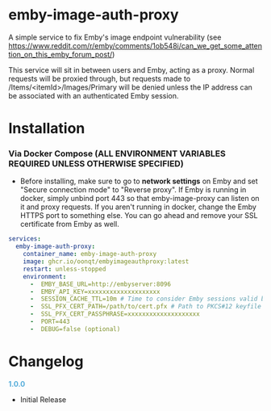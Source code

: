 # emby-image-auth-proxy

A simple service to fix Emby's image endpoint vulnerability (see https://www.reddit.com/r/emby/comments/1ob548i/can_we_get_some_attention_on_this_emby_forum_post/)

This service will sit in between users and Emby, acting as a proxy. Normal requests will be proxied through, but requests made to /Items/\<itemId>/Images/Primary will be denied unless the IP address can be associated with an authenticated Emby session. 

# Installation

### Via Docker Compose (ALL ENVIRONMENT VARIABLES REQUIRED UNLESS OTHERWISE SPECIFIED)

* Before installing, make sure to go to **network settings** on Emby and set "Secure connection mode" to "Reverse proxy". If Emby is running in docker, simply unbind port 443 so that emby-image-proxy can listen on it and proxy requests. If you aren't running in docker, change the Emby HTTPS port to something else. You can go ahead and remove your SSL certificate from Emby as well.

```yaml
services:
  emby-image-auth-proxy:
    container_name: emby-image-auth-proxy
    image: ghcr.io/oonqt/embyimageauthproxy:latest
    restart: unless-stopped
    environment:
      -  EMBY_BASE_URL=http://embyserver:8096
      -  EMBY_API_KEY=xxxxxxxxxxxxxxxxxxxx
      -  SESSION_CACHE_TTL=10m # Time to consider Emby sessions valid before polling and rechecking Emby API
      -  SSL_PFX_CERT_PATH=/path/to/cert.pfx # Path to PKCS#12 keyfile used by Emby
      -  SSL_PFX_CERT_PASSPHRASE=xxxxxxxxxxxxxxxxxxxx
      -  PORT=443
      -  DEBUG=false (optional)
```

# Changelog

**<span style="color:#56adda">1.0.0</span>**
- Initial Release